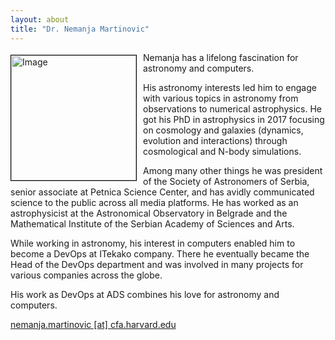 ```yaml
---
layout: about
title: "Dr. Nemanja Martinovic"
---
```


<img src="{{ site.baseurl }}/about/team/img/martinovic.jpeg" height="200" width="200" alt="Image" style="float: left; margin: 4px 10px 0px 0px; border: 1px solid #000000;">

Nemanja has a lifelong fascination for astronomy and computers.

His astronomy interests led him to engage with various topics in astronomy from observations to numerical astrophysics. He got his PhD in astrophysics in 2017 focusing on cosmology and galaxies (dynamics, evolution and interactions) through cosmological and N-body simulations.

Among many other things he was president of the Society of Astronomers of Serbia, senior associate at Petnica Science Center, and has avidly communicated science to the public across all media platforms. He has worked as an astrophysicist at the Astronomical Observatory in Belgrade and the Mathematical Institute of the Serbian Academy of Sciences and Arts.

While working in astronomy, his interest in computers enabled him to become a DevOps at ITekako company. There he eventually became the Head of the DevOps department and was involved in many projects for various companies across the globe.

His work as DevOps at ADS combines his love for astronomy and computers.

[nemanja.martinovic [at] cfa.harvard.edu](mailto:nemanja.martinovic@cfa.harvard.edu)

